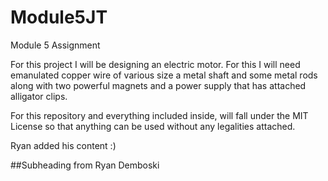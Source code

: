 # Module5JT
Module 5 Assignment 

For this project I will be designing an electric motor. For this I will need emanulated copper wire of various size a metal shaft and some metal rods along with two powerful magnets and a power supply that has attached alligator clips.

For this repository and everything included inside, will fall under the MIT License so that anything can be used without any legalities attached.

Ryan added his content :)

##Subheading from Ryan Demboski
